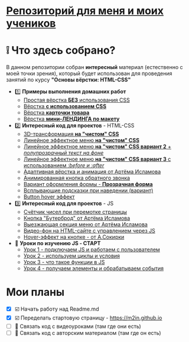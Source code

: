 # [Репозиторий для меня и моих учеников](https://m2in.github.io)
# :grey_exclamation: Что здесь собрано?
В данном репозитории собран **интересный** материал (естественно с моей точки зрения), который будет использован для проведения занятий по курсу **"Основы вёрстки: HTML-CSS"**
- :one: **Примеры выполнения домашних работ**
  - [Простая вёрстка **БЕЗ** использования CSS](https://m2in.github.io/lesson1/)
  - [Вёрстка **с использованием CSS**](https://m2in.github.io/lesson3/)
  - [Вёрстка **карточки товара**](https://m2in.github.io/lesson4/)
  - [Вёрстка **мини-ЛЕНДИНГА по макету**](https://m2in.github.io/lesson5/)
- :two: **Интересный код для проектов** - HTML-CSS
  - [3D-трансформация **на "чистом" CSS**](https://m2in.github.io/3d-transform/)
  - [Линейное эффектное меню **на "чистом" CSS**](https://m2in.github.io/LineMenu/)
  - [Линейное эффектное меню **на "чистом" CSS вариант 2** + *полупрозрачный текст на фоне*](https://m2in.github.io/LineMenu2/)
  - [Линейное эффектное меню **на "чистом" CSS вариант 3** с использованием *:before и :after*](https://m2in.github.io/MenuStyle/)
  - [Адаптивная вёрстка и анимация от Артёма Исламова](https://m2in.github.io/adaptivGA/)
  - [Анимированная кнопка обратного звонка](https://m2in.github.io/PhonePulse/)
  - [Вариант оформления формы - **Прозрачная форма**](https://m2in.github.io/FormStile/)
  - [Всплывающие подсказки при наведении (вариант)](https://m2in.github.io/HelpUp/)
  - [Button hover эффект](https://m2in.github.io/BtnHover/)
- :three: **Интересный код для проектов** - JS
  - [Счётчик чисел при перемотке страницы](https://m2in.github.io/numcount/)
  - [Кнопка "Бутерброд" от Артёма Исламова](https://m2in.github.io/GAburger/)
  - [Выезжающая секция меню от Артёма Исламова](https://m2in.github.io/GAMenuLeft/)
  - [Видео-фон на HTML-сайте с управлением через JS](https://m2in.github.io/videoFon/)
  - [Hover-эффект на кнопке - от А.Сокирки](https://m2in.github.io/hoverSokirka/index.html)
- :1234: **Уроки по изучению JS - СТАРТ**
  - [Урок 1 - подключаем JS и работаем с пользователем](https://m2in.github.io/AV-JS/lesson1/)
  - [Урок 2 - используем циклы и условия](https://m2in.github.io/AV-JS/lesson2/)
  - [Урок 3 - что такое функции в JS](https://m2in.github.io/AV-JS/lesson3/)
  - [Урок 4 - получаем элементы и обрабатываем события](https://m2in.github.io/AV-JS/lesson4/)
  
 # Мои планы
  - [X] :ballot_box_with_check: Начать работу над Readme.md   
  - [X] :ballot_box_with_check: Переделать стартовую страницу -  https://m2in.github.io
  - [ ] :black_square_button: Связать код с видеоуроками (там где они есть)
  - [ ] :black_square_button: Связать код с авторским материалом (там где он есть)
